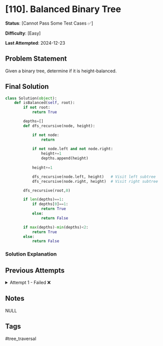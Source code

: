 # [110]. Balanced Binary Tree

**Status**: [Cannot Pass Some Test Cases ✅]

**Difficulty**: [Easy]

**Last Attempted**: 2024-12-23

## Problem Statement

Given a binary tree, determine if it is height-balanced.

## Final Solution


```python
class Solution(object):
    def isBalanced(self, root):
        if not root:
            return True

        depths=[]
        def dfs_recursive(node, height):

            if not node:
                return
            
            if not node.left and not node.right:
                height+=1
                depths.append(height)
            
            height+=1

            dfs_recursive(node.left, height)   # Visit left subtree
            dfs_recursive(node.right, height)  # Visit right subtree

        dfs_recursive(root,0)

        if len(depths)==1:
            if depths[0]==1:
                return True
            else:
                return False

        if max(depths)-min(depths)<2:
            return True
        else:
            return False

```

### Solution Explanation

## Previous Attempts

<details>
<summary>Attempt 1 - Failed ❌</summary>


</details>

## Notes
NULL
## Tags
#tree_traversal